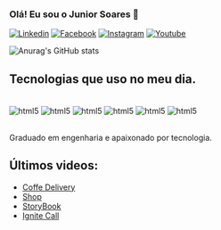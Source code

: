 ### Olá! Eu sou o Junior Soares 👋

[![Linkedin](https://img.shields.io/badge/LinkedIn-0077B5?style=for-the-badge&logo=linkedin&logoColor=white)](https://www.linkedin.com/in/junior-soares-4641b2124/)
[![Facebook](https://img.shields.io/badge/Facebook-1877F2?style=for-the-badge&logo=facebook&logoColor=white)](https://www.facebook.com/guinhosoares/)
[![Instagram](https://img.shields.io/badge/Instagram-E4405F?style=for-the-badge&logo=instagram&logoColor=white)](https://www.instagram.com/jr_soareess/)
[![Youtube](https://img.shields.io/badge/YouTube-FF0000?style=for-the-badge&logo=youtube&logoColor=white
	)](https://www.youtube.com/channel/UC57Y1ZVPFEXu7msSeR3YzoA)

![Anurag's GitHub stats](https://github-readme-stats.vercel.app/api?username=junior10soares&show_icons=true&theme=dracula)

## Tecnologias que uso no meu dia.

<div style="display: inline_block"></br>
<img align="center" alt="html5" src="https://img.shields.io/badge/HTML5-E34F26?style=for-the-badge&logo=html5&logoColor=white"/>
<img align="center" alt="html5" src="https://img.shields.io/badge/CSS3-1572B6?style=for-the-badge&logo=css3&logoColor=white"/>
<img align="center" alt="html5" src="https://img.shields.io/badge/JavaScript-F7DF1E?style=for-the-badge&logo=javascript&logoColor=black"/>
<img align="center" alt="html5" src="https://img.shields.io/badge/TypeScript-007ACC?style=for-the-badge&logo=typescript&logoColor=white"/>
<img align="center" alt="html5" src="https://img.shields.io/badge/React-20232A?style=for-the-badge&logo=react&logoColor=61DAFB"/>
<img align="center" alt="html5" src="https://img.shields.io/badge/Node.js-43853D?style=for-the-badge&logo=node.js&logoColor=white"/>
</div><br/>

Graduado em engenharia e apaixonado por tecnologia.

## Últimos videos:

- [Coffe Delivery](https://youtu.be/NXz_H-fHY3c)<br/>
- [Shop](https://youtu.be/TWlzZMjDC-4)<br/>
- [StoryBook](https://youtu.be/bcfgIroVU3Q)<br/>
- [Ignite Call](https://youtu.be/bcfgIroVU3Q)<br/>


